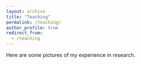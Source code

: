 ```yaml
---
layout: archive
title: "Teaching"
permalink: /teaching/
author_profile: true
redirect_from:
  - /teaching
---
```


Here are some pictures of my experience in research.

